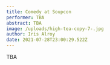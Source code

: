 ```yaml
---
title: Comedy at Soupcon
performer: TBA
abstract: TBA
image: /uploads/high-tea-copy-7-.jpg
author: Iris Alroy
date: 2021-07-28T23:00:29.522Z
---
```

TBA